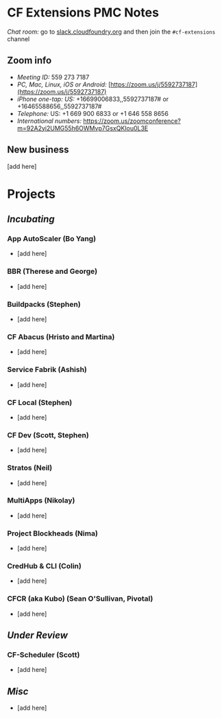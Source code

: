 # CF Extensions PMC Notes

*Chat room:* go to [slack.cloudfoundry.org](https://slack.cloudfoundry.org) and then join the `#cf-extensions` channel

## Zoom info

- *Meeting ID:* 559 273 7187
- *PC, Mac, Linux, iOS or Android:* [https://zoom.us/j/5592737187](https://zoom.us/j/5592737187)
- *iPhone one-tap: US:* +16699006833,,5592737187#  or +16465588656,,5592737187# 
- *Telephone:* US: +1 669 900 6833  or +1 646 558 8656 
- *International numbers:* https://zoom.us/zoomconference?m=92A2yi2UMG55h6OWMvp7GsxQKIou0L3E

## New business

[add here]

# Projects

## _Incubating_

### App AutoScaler (Bo Yang)

- [add here]
 
### BBR (Therese and George)

- [add here]

### Buildpacks (Stephen)

- [add here]

### CF Abacus (Hristo and Martina)

- [add here]

### Service Fabrik (Ashish)

- [add here]

### CF Local (Stephen)

- [add here]

### CF Dev (Scott, Stephen)

- [add here]

### Stratos (Neil)

- [add here]

### MultiApps (Nikolay)

- [add here]

### Project Blockheads (Nima)

- [add here]

### CredHub & CLI (Colin)

- [add here]

### CFCR (aka Kubo) (Sean O'Sullivan, Pivotal)

- [add here]

## _Under Review_

### CF-Scheduler (Scott)

- [add here]

## _Misc_

- [add here]
